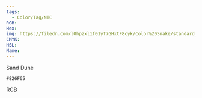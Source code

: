 ```yaml
---
tags:
  - Color/Tag/NTC
RGB:
Hex:
img: https://filedn.com/l0hpzxl1f01yT7GHxtF8cyk/Color%20Snake/standard_csv_to_svg/%23/826F65.svg
CMYK:
HSL:
Name:
---
```

Sand Dune
```palette
#826F65
```
RGB
